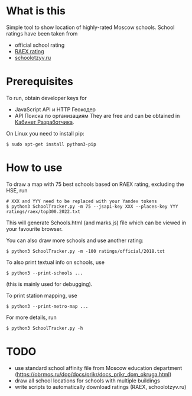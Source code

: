 # What is this

Simple tool to show location of highly-rated Moscow schools.
School ratings have been taken from
* official school rating
* [RAEX rating](https://raex-a.ru/releases/2020/21April)
* [schoolotzyv.ru](https://schoolotzyv.ru/)

# Prerequisites

To run, obtain developer keys for
* JavaScript API и HTTP Геокодер
* API Поиска по организациям
They are free and can be obtained in
[Кабинет Разработчика](https://developer.tech.yandex.ru/keys).

On Linux you need to install pip:
```
$ sudo apt-get install python3-pip
```

# How to use

To draw a map with 75 best schools based on RAEX rating, excluding the HSE, run
```
# XXX and YYY need to be replaced with your Yandex tokens
$ python3 SchoolTracker.py -m 75 --jsapi-key XXX --places-key YYY ratings/raex/top300.2022.txt
```
This will generate Schools.html (and marks.js) file which can be viewed in your favourite browser.

You can also draw more schools and use another rating:
```
$ python3 SchoolTracker.py -m -100 ratings/official/2018.txt
```

To also print textual info on schools, use
```
$ python3 --print-schools ...
```
(this is mainly used for debugging).

To print station mapping, use
```
$ python3 --print-metro-map ...
```

For more details, run
```
$ python3 SchoolTracker.py -h
```

# TODO

* use standard school affinity file from Moscow education department (https://obrmos.ru/dop/docs/prikr/docs_prikr_dom_okruga.html)
* draw all school locations for schools with multiple buildings
* write scripts to automatically download ratings (RAEX, schoolotzyv.ru)
